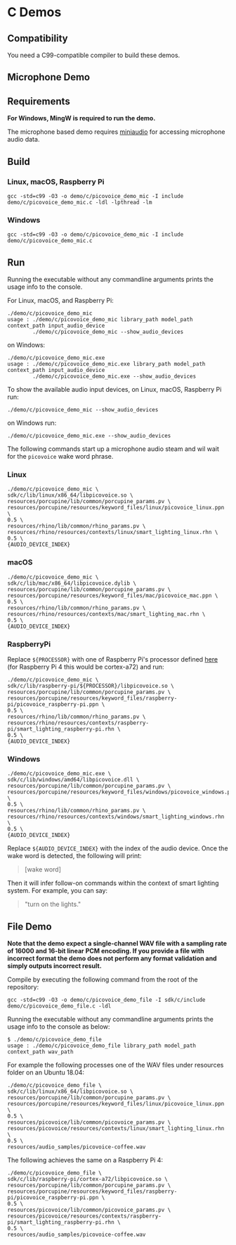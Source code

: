 # C Demos

## Compatibility

You need a C99-compatible compiler to build these demos.

## Microphone Demo

## Requirements

**For Windows, MingW is required to run the demo.**

The microphone based demo requires [miniaudio](https://github.com/mackron/miniaudio) for accessing microphone audio data.

## Build

### Linux, macOS, Raspberry Pi

```console
gcc -std=c99 -O3 -o demo/c/picovoice_demo_mic -I include demo/c/picovoice_demo_mic.c -ldl -lpthread -lm
```

### Windows

```console
gcc -std=c99 -O3 -o demo/c/picovoice_demo_mic -I include demo/c/picovoice_demo_mic.c
```

## Run

Running the executable without any commandline arguments prints the usage info to the console.

For Linux, macOS, and Raspberry Pi:

```console
./demo/c/picovoice_demo_mic
usage : ./demo/c/picovoice_demo_mic library_path model_path context_path input_audio_device
        ./demo/c/picovoice_demo_mic --show_audio_devices
```

on Windows:

```console
./demo/c/picovoice_demo_mic.exe
usage : ./demo/c/picovoice_demo_mic.exe library_path model_path context_path input_audio_device
        ./demo/c/picovoice_demo_mic.exe --show_audio_devices
```

To show the available audio input devices, on Linux, macOS, Raspberry Pi run:

```console
./demo/c/picovoice_demo_mic --show_audio_devices
```

on Windows run:

```console
./demo/c/picovoice_demo_mic.exe --show_audio_devices
```

The following commands start up a microphone audio steam and wil wait for the `picovoice` wake word phrase.

### Linux

```console
./demo/c/picovoice_demo_mic \
sdk/c/lib/linux/x86_64/libpicovoice.so \
resources/porcupine/lib/common/porcupine_params.pv \
resources/porcupine/resources/keyword_files/linux/picovoice_linux.ppn \
0.5 \
resources/rhino/lib/common/rhino_params.pv \
resources/rhino/resources/contexts/linux/smart_lighting_linux.rhn \
0.5 \
{AUDIO_DEVICE_INDEX}
```

### macOS

```console
./demo/c/picovoice_demo_mic \
sdk/c/lib/mac/x86_64/libpicovoice.dylib \
resources/porcupine/lib/common/porcupine_params.pv \
resources/porcupine/resources/keyword_files/mac/picovoice_mac.ppn \
0.5 \
resources/rhino/lib/common/rhino_params.pv \
resources/rhino/resources/contexts/mac/smart_lighting_mac.rhn \
0.5 \
{AUDIO_DEVICE_INDEX}
```

### RaspberryPi

Replace `${PROCESSOR}` with one of Raspberry Pi's processor defined [here](../../sdk/c/lib/raspberry-pi) (for Raspberry Pi 4 this would
be cortex-a72) and run:

```console
./demo/c/picovoice_demo_mic \
sdk/c/lib/raspberry-pi/${PROCESSOR}/libpicovoice.so \
resources/porcupine/lib/common/porcupine_params.pv \
resources/porcupine/resources/keyword_files/raspberry-pi/picovoice_raspberry-pi.ppn \
0.5 \
resources/rhino/lib/common/rhino_params.pv \
resources/rhino/resources/contexts/raspberry-pi/smart_lighting_raspberry-pi.rhn \
0.5 \
{AUDIO_DEVICE_INDEX}
```

### Windows

```console
./demo/c/picovoice_demo_mic.exe \
sdk/c/lib/windows/amd64/libpicovoice.dll \
resources/porcupine/lib/common/porcupine_params.pv \
resources/porcupine/resources/keyword_files/windows/picovoice_windows.ppn \
0.5 \
resources/rhino/lib/common/rhino_params.pv \
resources/rhino/resources/contexts/windows/smart_lighting_windows.rhn \
0.5 \
{AUDIO_DEVICE_INDEX}
```

Replace `${AUDIO_DEVICE_INDEX}` with the index of the audio device.  Once the wake word is detected, the following will print:

> [wake word]

Then it will infer follow-on commands within the context of smart lighting system. For example, you can say:

> "turn on the lights."

## File Demo

**Note that the demo expect a single-channel WAV file with a sampling rate of 16000 and 16-bit linear PCM encoding. If you
provide a file with incorrect format the demo does not perform any format validation and simply outputs incorrect result.**

Compile by executing the following command from the root of the repository:

```console
gcc -std=c99 -O3 -o demo/c/picovoice_demo_file -I sdk/c/include demo/c/picovoice_demo_file.c -ldl
```
Running the executable without any commandline arguments prints the usage info to the console as below:

```console
$ ./demo/c/picovoice_demo_file
usage : ./demo/c/picovoice_demo_file library_path model_path context_path wav_path
```

For example the following processes one of the WAV files under resources folder on  an Ubuntu 18.04:

```console
./demo/c/picovoice_demo_file \
sdk/c/lib/linux/x86_64/libpicovoice.so \
resources/porcupine/lib/common/porcupine_params.pv \
resources/porcupine/resources/keyword_files/linux/picovoice_linux.ppn \
0.5 \
resources/picovoice/lib/common/picovoice_params.pv \
resources/picovoice/resources/contexts/linux/smart_lighting_linux.rhn \
0.5 \
resources/audio_samples/picovoice-coffee.wav
```

The following achieves the same on a Raspberry Pi 4:

```console
./demo/c/picovoice_demo_file \
sdk/c/lib/raspberry-pi/cortex-a72/libpicovoice.so \
resources/porcupine/lib/common/porcupine_params.pv \
resources/porcupine/resources/keyword_files/raspberry-pi/picovoice_raspberry-pi.ppn \
0.5 \
resources/picovoice/lib/common/picovoice_params.pv \
resources/picovoice/resources/contexts/raspberry-pi/smart_lighting_raspberry-pi.rhn \
0.5 \
resources/audio_samples/picovoice-coffee.wav
```
